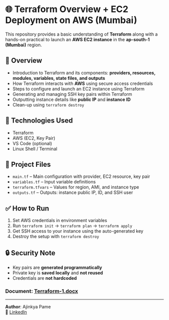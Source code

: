 # 🌐 Terraform Overview + EC2 Deployment on AWS (Mumbai)

This repository provides a basic understanding of **Terraform** along with a hands-on practical to launch an **AWS EC2 instance** in the **ap-south-1 (Mumbai)** region.

## 📘 Overview

- Introduction to Terraform and its components: **providers, resources, modules, variables, state files, and outputs**
- How Terraform interacts with **AWS** using secure access credentials
- Steps to configure and launch an EC2 instance using Terraform
- Generating and managing SSH key pairs within Terraform
- Outputting instance details like **public IP** and **instance ID**
- Clean-up using `terraform destroy`

## 🧪 Technologies Used

- Terraform
- AWS (EC2, Key Pair)
- VS Code (optional)
- Linux Shell / Terminal

## 📁 Project Files

- `main.tf` – Main configuration with provider, EC2 resource, key pair
- `variables.tf` – Input variable definitions
- `terraform.tfvars` – Values for region, AMI, and instance type
- `outputs.tf` – Outputs: instance public IP, ID, and SSH user

## ✅ How to Run

1. Set AWS credentials in environment variables
2. Run `terraform init` → `terraform plan` → `terraform apply`
3. Get SSH access to your instance using the auto-generated key
4. Destroy the setup with `terraform destroy`

## 🔒 Security Note

- Key pairs are **generated programmatically**
- Private key is **saved locally** and **not reused**
- Credentials are **not hardcoded**

### Document: [Terraform-1.docx](./Terraform-1.docx)

---

**Author**: Ajinkya Pame  
🔗 [LinkedIn](https://www.linkedin.com/in/ajinkya-pame-4a752b346)
